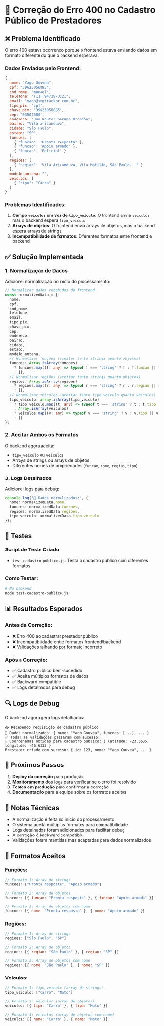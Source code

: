 # 🔧 Correção do Erro 400 no Cadastro Público de Prestadores

## ❌ Problema Identificado

O erro 400 estava ocorrendo porque o frontend estava enviando dados em formato diferente do que o backend esperava:

### Dados Enviados pelo Frontend:
```javascript
{
  nome: "Yago Gouvea",
  cpf: "39623056885",
  cod_nome: "manoel",
  telefone: "(11) 94729-3221",
  email: "yago@segtrackpr.com.br",
  tipo_pix: "cpf",
  chave_pix: "39623056885",
  cep: "03502000",
  endereco: "Rua Doutor Suzano Brandão",
  bairro: "Vila Aricanduva",
  cidade: "São Paulo",
  estado: "SP",
  funcoes: [
    { "funcao": "Pronta resposta" },
    { "funcao": "Apoio armado" },
    { "funcao": "Policial" }
  ],
  regioes: [
    { "regiao": "Vila Aricanduva, Vila Matilde, São Paulo..." }
  ],
  modelo_antena: "",
  veiculos: [
    { "tipo": "Carro" }
  ]
}
```

### Problemas Identificados:
1. **Campo `veiculos` em vez de `tipo_veiculo`**: O frontend envia `veiculos` mas o backend espera `tipo_veiculo`
2. **Arrays de objetos**: O frontend envia arrays de objetos, mas o backend espera arrays de strings
3. **Incompatibilidade de formatos**: Diferentes formatos entre frontend e backend

## ✅ Solução Implementada

### 1. **Normalização de Dados**
Adicionei normalização no início do processamento:

```typescript
// Normalizar dados recebidos do frontend
const normalizedData = {
  nome,
  cpf,
  cod_nome,
  telefone,
  email,
  tipo_pix,
  chave_pix,
  cep,
  endereco,
  bairro,
  cidade,
  estado,
  modelo_antena,
  // Normalizar funções (aceitar tanto strings quanto objetos)
  funcoes: Array.isArray(funcoes) 
    ? funcoes.map((f: any) => typeof f === 'string' ? f : f.funcao || f.nome || String(f))
    : [],
  // Normalizar regiões (aceitar tanto strings quanto objetos)
  regioes: Array.isArray(regioes)
    ? regioes.map((r: any) => typeof r === 'string' ? r : r.regiao || r.nome || String(r))
    : [],
  // Normalizar veículos (aceitar tanto tipo_veiculo quanto veiculos)
  tipo_veiculo: Array.isArray(tipo_veiculo) 
    ? tipo_veiculo.map((t: any) => typeof t === 'string' ? t : t.tipo || t.nome || String(t))
    : Array.isArray(veiculos)
    ? veiculos.map((v: any) => typeof v === 'string' ? v : v.tipo || v.nome || String(v))
    : []
};
```

### 2. **Aceitar Ambos os Formatos**
O backend agora aceita:
- `tipo_veiculo` ou `veiculos`
- Arrays de strings ou arrays de objetos
- Diferentes nomes de propriedades (`funcao`, `nome`, `regiao`, `tipo`)

### 3. **Logs Detalhados**
Adicionei logs para debug:

```typescript
console.log('📝 Dados normalizados:', {
  nome: normalizedData.nome,
  funcoes: normalizedData.funcoes,
  regioes: normalizedData.regioes,
  tipo_veiculo: normalizedData.tipo_veiculo
});
```

## 🧪 Testes

### Script de Teste Criado
- `test-cadastro-publico.js`: Testa o cadastro público com diferentes formatos

### Como Testar:
```bash
# No backend
node test-cadastro-publico.js
```

## 📊 Resultados Esperados

### Antes da Correção:
- ❌ Erro 400 ao cadastrar prestador público
- ❌ Incompatibilidade entre formatos frontend/backend
- ❌ Validações falhando por formato incorreto

### Após a Correção:
- ✅ Cadastro público bem-sucedido
- ✅ Aceita múltiplos formatos de dados
- ✅ Backward compatible
- ✅ Logs detalhados para debug

## 🔍 Logs de Debug

O backend agora gera logs detalhados:

```
📥 Recebendo requisição de cadastro público
📝 Dados normalizados: { nome: "Yago Gouvea", funcoes: [...], ... }
✅ Todas as validações passaram com sucesso!
📍 Coordenadas obtidas para cadastro público: { latitude: -23.5505, longitude: -46.6333 }
Prestador criado com sucesso: { id: 123, nome: "Yago Gouvea", ... }
```

## 🚀 Próximos Passos

1. **Deploy da correção** para produção
2. **Monitoramento** dos logs para verificar se o erro foi resolvido
3. **Testes em produção** para confirmar a correção
4. **Documentação** para a equipe sobre os formatos aceitos

## 📝 Notas Técnicas

- A normalização é feita no início do processamento
- O sistema aceita múltiplos formatos para compatibilidade
- Logs detalhados foram adicionados para facilitar debug
- A correção é backward compatible
- Validações foram mantidas mas adaptadas para dados normalizados

## 🔧 Formatos Aceitos

### Funções:
```javascript
// Formato 1: Array de strings
funcoes: ["Pronta resposta", "Apoio armado"]

// Formato 2: Array de objetos
funcoes: [{ funcao: "Pronta resposta" }, { funcao: "Apoio armado" }]

// Formato 3: Array de objetos com nome
funcoes: [{ nome: "Pronta resposta" }, { nome: "Apoio armado" }]
```

### Regiões:
```javascript
// Formato 1: Array de strings
regioes: ["São Paulo", "SP"]

// Formato 2: Array de objetos
regioes: [{ regiao: "São Paulo" }, { regiao: "SP" }]

// Formato 3: Array de objetos com nome
regioes: [{ nome: "São Paulo" }, { nome: "SP" }]
```

### Veículos:
```javascript
// Formato 1: tipo_veiculo (array de strings)
tipo_veiculo: ["Carro", "Moto"]

// Formato 2: veiculos (array de objetos)
veiculos: [{ tipo: "Carro" }, { tipo: "Moto" }]

// Formato 3: veiculos (array de objetos com nome)
veiculos: [{ nome: "Carro" }, { nome: "Moto" }]
``` 